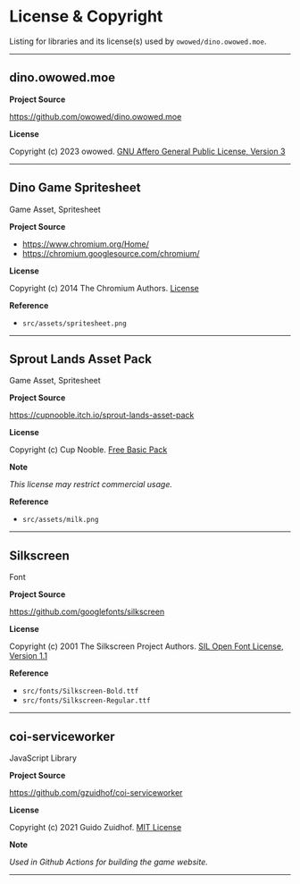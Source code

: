 # License & Copyright

Listing for libraries and its license(s) used by `owowed/dino.owowed.moe`.

---

## dino.owowed.moe

**Project Source**

https://github.com/owowed/dino.owowed.moe

**License**

Copyright (c) 2023 owowed. [GNU Affero General Public License, Version 3](LICENSE.AGPL3)

---

## Dino Game Spritesheet

Game Asset, Spritesheet

**Project Source**

- https://www.chromium.org/Home/
- https://chromium.googlesource.com/chromium/

**License**

Copyright (c) 2014 The Chromium Authors. [License](LICENSE.CHROMIUM)

**Reference**

- `src/assets/spritesheet.png`

---

## Sprout Lands Asset Pack

Game Asset, Spritesheet

**Project Source**

https://cupnooble.itch.io/sprout-lands-asset-pack

**License**

Copyright (c) Cup Nooble. [Free Basic Pack](LICENSE.SLAP)

**Note**

*This license may restrict commercial usage.*

**Reference**

- `src/assets/milk.png`

---

## Silkscreen

Font

**Project Source**

https://github.com/googlefonts/silkscreen

**License**

Copyright (c) 2001 The Silkscreen Project Authors. [SIL Open Font License, Version 1.1](LICENSE.SILKSCREEN)

**Reference**

- `src/fonts/Silkscreen-Bold.ttf`
- `src/fonts/Silkscreen-Regular.ttf`

---

## coi-serviceworker

JavaScript Library

**Project Source**

https://github.com/gzuidhof/coi-serviceworker

**License**

Copyright (c) 2021 Guido Zuidhof. [MIT License](LICENSE.CSW)

**Note**

*Used in Github Actions for building the game website.*

---